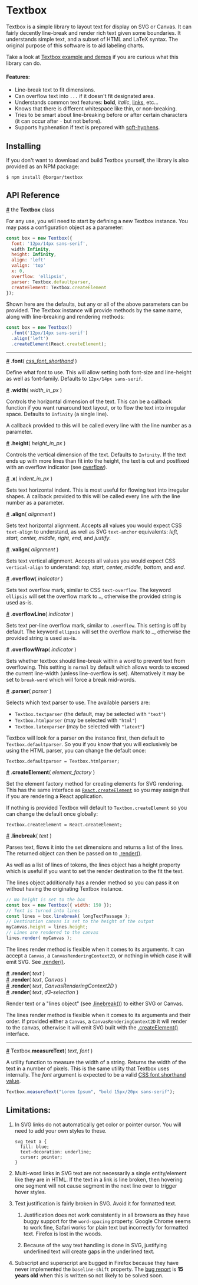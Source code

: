 # Textbox

Textbox is a simple library to layout text for display on SVG or Canvas. It can fairly decently line-break and render rich text given some boundaries. It understands simple text, and a subset of HTML and LaTeX syntax. The original purpose of this software is to aid labeling charts.

Take a look at [Textbox example and demos](https://observablehq.com/collection/@borgar/textbox) if you are curious what this library can do.

#### Features:

- Line-break text to fit dimensions.
- Can overflow text into `...` if it doesn't fit designated area.
- Understands common text features: **bold**, *italic*, [links](https://en.wikipedia.org/wiki/Hyperlink), etc...
- Knows that there is different whitespace like thin, or non-breaking.
- Tries to be smart about line-breaking before or after certain characters (it can occur after `-` but not before).
- Supports hyphenation if text is prepared with [soft-hyphens](https://en.wikipedia.org/wiki/Soft_hyphen).
<!-- - Comes with a separate rotation module. -->


## Installing

If you don't want to download and build Textbox yourself, the library is also provided as an NPM package:

    $ npm install @borgar/textbox



## API Reference

<a name="textbox" href="#textbox">#</a> the **Textbox** class

For any use, you will need to start by defining a new Textbox instance. You may pass a configuration object as a parameter:

```js
const box = new Textbox({
  font: '12px/14px sans-serif',
  width Infinity,
  height: Infinity,
  align: 'left'
  valign: 'top'
  x: 0,
  overflow: 'ellipsis',
  parser: Textbox.defaultparser,
  createElement: Textbox.createElement
});
```
Shown here are the defaults, but any or all of the above parameters can be provided. The Textbox instance will provide methods by the same name, along with line-breaking and rendering methods:

```js
const box = new Textbox()
  .font('12px/14px sans-serif')
  .align('left')
  .createElement(React.createElement);
```


---


<a name="font" href="#font">#</a> .**font**( _[css_font_shorthand](https://developer.mozilla.org/en-US/docs/Web/CSS/font)_ )

Define what font to use. This will allow setting both font-size and line-height as well as font-family. Defaults to `12px/14px sans-serif`.


<a name="width" href="#width">#</a> .**width**( _width_in_px_ )

Controls the horizontal dimension of the text. This can be a callback function if you want runaround text layout, or to flow the text into irregular space. Defaults to `Infinity` (a single line).

A callback provided to this will be called every line with the line number as a parameter.


<a name="height" href="#height">#</a> .**height**( _height_in_px_ )

Controls the vertical dimension of the text. Defaults to `Infinity`. If the text ends up with more lines than fit into the height, the text is cut and postfixed with an overflow indicator (see <a href="#overflow">overflow</a>).


<a name="x" href="#x">#</a> .**x**( _indent_in_px_ )

Sets text horizontal indent. This is most useful for flowing text into  irregular shapes. A callback provided to this will be called every line with the line number as a parameter.


<a name="align" href="#align">#</a> .**align**( _alignment_ )

Sets text horizontal alignment. Accepts all values you would expect CSS `text-align` to understand, as well as SVG `text-anchor` equivalents: *left, start, center, middle, right, end,* and *justify*.


<a name="valign" href="#valign">#</a> .**valign**( _alignment_ )

Sets text vertical alignment. Accepts all values you would expect CSS `vertical-align` to understand: *top, start, center, middle, bottom,* and *end*.


<a name="overflow" href="#overflow">#</a> .**overflow**( _indicator_ )

Sets text overflow mark, similar to CSS `text-overflow`. The keyword `ellipsis` will set the overflow mark to `…`, otherwise the provided string is used as-is.


<a name="overflowline" href="#overflowline">#</a> .**overflowLine**( _indicator_ )

Sets text per-line overflow mark, similar to `.overflow`. This setting is off by default. The keyword `ellipsis` will set the overflow mark to `…`, otherwise the provided string is used as-is.


<a name="overflowwrap" href="#overflowwrap">#</a> .**overflowWrap**( _indicator_ )

Sets whether textbox should line-break within a word to prevent text from overflowing. This setting is `normal` by default which allows words to exceed the current line-width (unless line-overflow is set). Alternatively it may be set to `break-word` which will force a break mid-words.


<a name="parser" href="#parser">#</a> .**parser**( _parser_ )

Selects which text parser to use. The available parsers are:

 - `Textbox.textparser` (the default, may be selected with `"text"`)
 - `Textbox.htmlparser` (may be selected with `"html"`)
 - `Textbox.latexparser` (may be selected with `"latext"`)

Textbox will look for a parser on the instance first, then default to `Textbox.defaultparser`. So you if you know that you will exclusively be using the HTML parser, you can change the default once:

    Textbox.defaultparser = Textbox.htmlparser;


<a name="createElement" href="#createElement">#</a> .**createElement**( _element_factory_ )

Set the element factory method for creating elements for SVG rendering. This has the same interface as [`React.createElement`](https://reactjs.org/docs/react-api.html#createelement) so you may assign that if you are rendering a React application.

If nothing is provided Textbox will default to `Textbox.createElement` so you can change the default once globally:

    Textbox.createElement = React.createElement;


<a name="linebreak" href="#linebreak">#</a> .**linebreak**( _text_ )

Parses text, flows it into the set dimensions and returns a list of the lines. The returned object can then be passed on to <a href="#render">.render()</a>.

As well as a list of lines of tokens, the lines object has a height property which is useful if you want to set the render destination to the fit the text.

The lines object additionally has a render method so you can pass it on without having the originating Textbox instance.

```js
// No height is set to the box
const box = new Textbox({ width: 150 });
// Text is turned into lines
const lines = box.linebreak( longTextPassage );
// Destination canvas is set to the height of the output
myCanvas.height = lines.height;
// Lines are rendered to the canvas
lines.render( myCanvas );
```

The lines render method is flexible when it comes to its arguments. It can accept a `Canvas`, a `CanvasRenderingContext2D`, or nothing in which case it will emit SVG. See <a href="#render">.render()</a>.


<a name="render" href="#render">#</a> .**render**( _text_ )  
<a href="#render">#</a> .**render**( _text_, _Canvas_ )  
<a href="#render">#</a> .**render**( _text_, _CanvasRenderingContext2D_ )  
<a href="#render">#</a> .**render**( _text_, _d3-selection_ )

Render text or a "lines object" (see <a href="#linebreak">.linebreak()</a>) to either SVG or Canvas.

The lines render method is flexible when it comes to its arguments and their order. If provided either a `Canvas`, a `CanvasRenderingContext2D` it will render to the canvas, otherwise it will emit SVG built with the <a href="#createElement">.createElement()</a> interface.


---


<a name="measureText" href="#measureText">#</a> Textbox.**measureText**( _text_, _font_ )

A utility function to measure the width of a string. Returns the width of the text in a number of pixels. This is the same utility that Textbox uses internally. The _font_ argument is expected to be a valid [CSS font shorthand value](https://developer.mozilla.org/en-US/docs/Web/CSS/font).

```js
Textbox.measureText("Lorem Ipsum", "bold 15px/20px sans-serif");
```


## Limitations:

1. In SVG links do not automatically get color or pointer cursor. You will need to add your own styles to these.
  
       svg text a {
         fill: blue;
         text-decoration: underline;
         cursor: pointer;
       }

1. Multi-word links in SVG text are not necessarily a single entity/element like they are in HTML. If the text in a link is line broken, then hovering one segment will not cause segment in the next line over to trigger hover styles.

1. Text justification is fairly broken in SVG. Avoid it for formatted text.

   1. Justification does not work consistently in all browsers as they have buggy support for the `word-spacing` property. Google Chrome seems to work fine, Safari works for plain text but incorrectly for formatted text. Firefox is lost in the woods.

   1. Because of the way text handling is done in SVG, justifying underlined text will create gaps in the underlined text.

1. Subscript and superscript are bugged in Firefox because they have never implemented the `baseline-shift` property. The [bug report](https://bugzilla.mozilla.org/show_bug.cgi?id=308338#c32) is **15 years old** when this is written so not likely to be solved soon.





